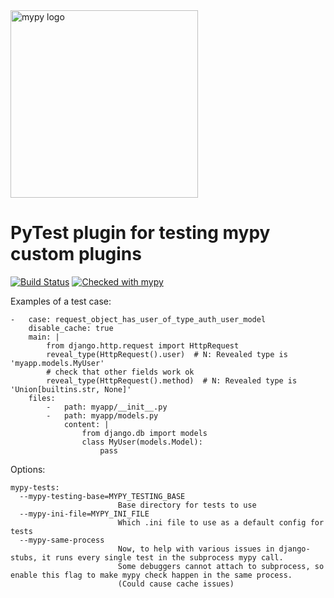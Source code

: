 <img src="http://mypy-lang.org/static/mypy_light.svg" alt="mypy logo" width="300px"/>

# PyTest plugin for testing mypy custom plugins

[![Build Status](https://travis-ci.org/typeddjango/pytest-mypy-plugins.svg?branch=master)](https://travis-ci.org/typeddjango/pytest-mypy-plugins)
[![Checked with mypy](http://www.mypy-lang.org/static/mypy_badge.svg)](http://mypy-lang.org/)

Examples of a test case:
```
-   case: request_object_has_user_of_type_auth_user_model
    disable_cache: true
    main: |
        from django.http.request import HttpRequest
        reveal_type(HttpRequest().user)  # N: Revealed type is 'myapp.models.MyUser'
        # check that other fields work ok
        reveal_type(HttpRequest().method)  # N: Revealed type is 'Union[builtins.str, None]'
    files:
        -   path: myapp/__init__.py
        -   path: myapp/models.py
            content: |
                from django.db import models
                class MyUser(models.Model):
                    pass
```

Options:
```
mypy-tests:
  --mypy-testing-base=MYPY_TESTING_BASE
                        Base directory for tests to use
  --mypy-ini-file=MYPY_INI_FILE
                        Which .ini file to use as a default config for tests
  --mypy-same-process 
                        Now, to help with various issues in django-stubs, it runs every single test in the subprocess mypy call. 
                        Some debuggers cannot attach to subprocess, so enable this flag to make mypy check happen in the same process.
                        (Could cause cache issues)
```
